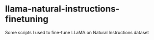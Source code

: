 # llama-natural-instructions-finetuning
Some scripts I used to fine-tune LLaMA on Natural Instructions dataset
